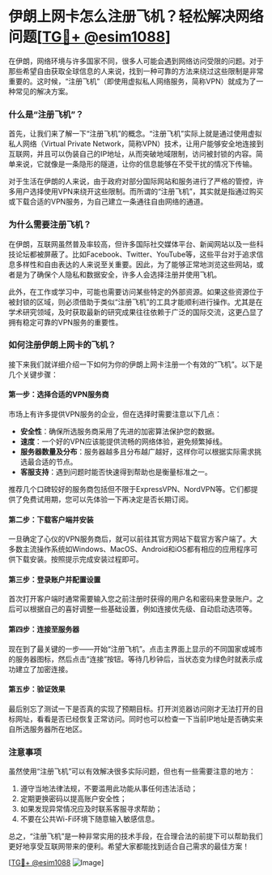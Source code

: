 # 伊朗上网卡怎么注册飞机？轻松解决网络问题[[TG💪+ @esim1088](https://t.me/s/esim1088)]

在伊朗，网络环境与许多国家不同，很多人可能会遇到网络访问受限的问题。对于那些希望自由获取全球信息的人来说，找到一种可靠的方法来绕过这些限制是非常重要的。这时候，“注册飞机”（即使用虚拟私人网络服务，简称VPN）就成为了一种常见的解决方案。

### 什么是“注册飞机”？

首先，让我们来了解一下“注册飞机”的概念。“注册飞机”实际上就是通过使用虚拟私人网络（Virtual Private Network，简称VPN）技术，让用户能够安全地连接到互联网，并且可以伪装自己的IP地址，从而突破地域限制，访问被封锁的内容。简单来说，它就像是一条隐形的隧道，让你的信息能够在不受干扰的情况下传输。

对于生活在伊朗的人来说，由于政府对部分国际网站和服务进行了严格的管控，许多用户选择使用VPN来绕开这些限制。而所谓的“注册飞机”，其实就是指通过购买或下载合适的VPN服务，为自己建立一条通往自由网络的通道。

### 为什么需要注册飞机？

在伊朗，互联网虽然普及率较高，但许多国际社交媒体平台、新闻网站以及一些科技论坛都被屏蔽了。比如Facebook、Twitter、YouTube等，这些平台对于追求信息多样性和自由表达的人来说至关重要。因此，为了能够正常地浏览这些网站，或者是为了确保个人隐私和数据安全，许多人会选择注册并使用飞机。

此外，在工作或学习中，可能也需要访问某些特定的外部资源。如果这些资源位于被封锁的区域，则必须借助于类似“注册飞机”的工具才能顺利进行操作。尤其是在学术研究领域，及时获取最新的研究成果往往依赖于广泛的国际交流，这更凸显了拥有稳定可靠的VPN服务的重要性。

### 如何注册伊朗上网卡的飞机？

接下来我们就详细介绍一下如何为你的伊朗上网卡注册一个有效的“飞机”。以下是几个关键步骤：

#### 第一步：选择合适的VPN服务商

市场上有许多提供VPN服务的企业，但在选择时需要注意以下几点：
- **安全性**：确保所选服务商采用了先进的加密算法保护您的数据。
- **速度**：一个好的VPN应该能提供流畅的网络体验，避免频繁掉线。
- **服务器数量及分布**：服务器越多且分布越广越好，这样你可以根据实际需求挑选最合适的节点。
- **客服支持**：遇到问题时能否快速得到帮助也是衡量标准之一。

推荐几个口碑较好的服务商包括但不限于ExpressVPN、NordVPN等。它们都提供了免费试用期，您可以先体验一下再决定是否长期订阅。

#### 第二步：下载客户端并安装

一旦确定了心仪的VPN服务商后，就可以前往其官方网站下载官方客户端了。大多数主流操作系统如Windows、MacOS、Android和iOS都有相应的应用程序可供下载安装。按照提示完成安装过程即可。

#### 第三步：登录账户并配置设置

首次打开客户端时通常需要输入您之前注册时获得的用户名和密码来登录账户。之后可以根据自己的喜好调整一些基础设置，例如连接优先级、自动启动选项等。

#### 第四步：连接至服务器

现在到了最关键的一步——开始“注册飞机”。点击主界面上显示的不同国家或城市的服务器图标，然后点击“连接”按钮。等待几秒钟后，当状态变为绿色时就表示成功建立了加密连接。

#### 第五步：验证效果

最后别忘了测试一下是否真的实现了预期目标。打开浏览器访问刚才无法打开的目标网址，看看是否已经恢复正常访问。同时也可以检查一下当前IP地址是否确实来自所选服务器所在地区。

### 注意事项

虽然使用“注册飞机”可以有效解决很多实际问题，但也有一些需要注意的地方：
1. 遵守当地法律法规，不要滥用此功能从事任何违法活动；
2. 定期更换密码以提高账户安全性；
3. 如果发现异常情况应及时联系客服寻求帮助；
4. 不要在公共Wi-Fi环境下随意输入敏感信息。

总之，“注册飞机”是一种非常实用的技术手段，在合理合法的前提下可以帮助我们更好地享受互联网带来的便利。希望大家都能找到适合自己需求的最佳方案！

[[TG💪+ @esim1088](https://t.me/s/esim1088) ![Image](https://i.postimg.cc/4NQfJmqS/Snipaste-2025-05-13-00-14-12.png)]
